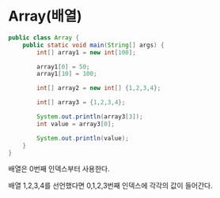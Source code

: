 Array(배열)
=============
```java
public class Array {
    public static void main(String[] args) {
        int[] array1 = new int[100];

        array1[0] = 50;
        array1[10] = 100;

        int[] array2 = new int[] {1,2,3,4};

        int[] array3 = {1,2,3,4};

        System.out.println(array3[3]);
        int value = array3[0];

        System.out.println(value);
    }
}

```

배열은 0번째 인덱스부터 사용한다.

배열 1,2,3,4를 선언했다면 0,1,2,3번째 인덱스에 각각의 값이 들어간다.